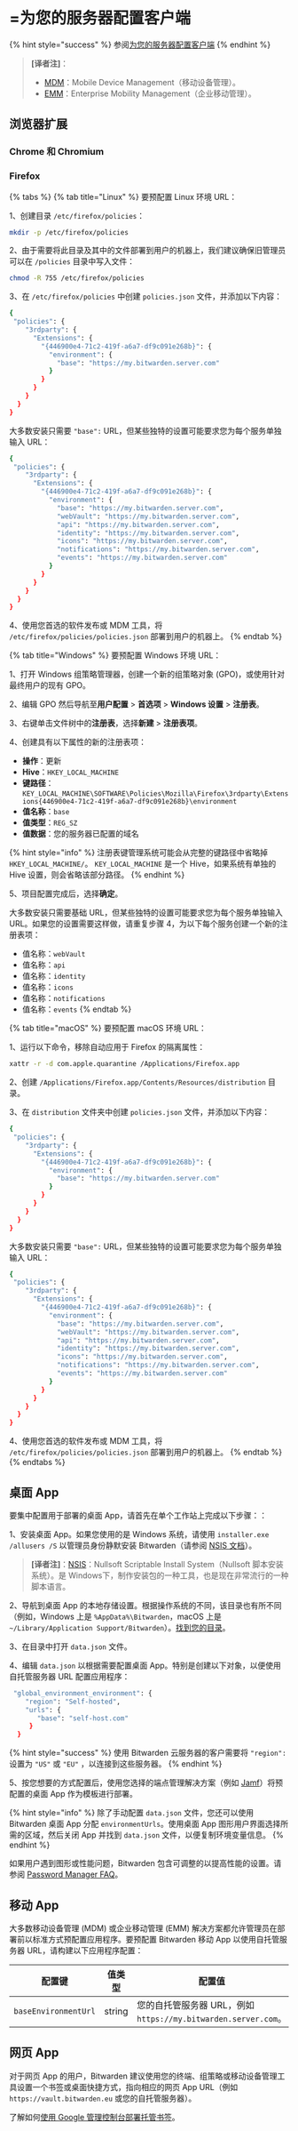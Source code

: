 # =为您的服务器配置客户端

{% hint style="success" %}
参阅[为您的服务器配置客户端](../../self-hosting/configure-clients-centrally.md)
{% endhint %}

> **\[译者注]**：
>
> * [MDM](https://zh.wikipedia.org/zh-cn/%E8%A1%8C%E5%8B%95%E8%A3%9D%E7%BD%AE%E7%AE%A1%E7%90%86)：Mobile Device Management（移动设备管理）。
> * [EMM](https://zh.wikipedia.org/wiki/%E4%BC%81%E6%A5%AD%E8%A1%8C%E5%8B%95%E7%AE%A1%E7%90%86)：Enterprise Mobility Management（企业移动管理）。

## 浏览器扩展 <a href="#browser-extensions" id="browser-extensions"></a>

### Chrome 和 Chromium <a href="#chrome-and-chromium" id="chrome-and-chromium"></a>

### Firefox

{% tabs %}
{% tab title="Linux" %}
要预配置 Linux 环境 URL：

1、创建目录 `/etc/firefox/policies`：

```bash
mkdir -p /etc/firefox/policies
```

2、由于需要将此目录及其中的文件部署到用户的机器上，我们建议确保旧管理员可以在 `/policies` 目录中写入文件：

```bash
chmod -R 755 /etc/firefox/policies
```

3、在 `/etc/firefox/policies` 中创建 `policies.json` 文件，并添加以下内容：

```bash
{
 "policies": {
    "3rdparty": {
      "Extensions": {
        "{446900e4-71c2-419f-a6a7-df9c091e268b}": {
          "environment": {
            "base": "https://my.bitwarden.server.com"
          }
        }
      }
    }
  }
}
```

大多数安装只需要 `"base":` URL，但某些独特的设置可能要求您为每个服务单独输入 URL：

```bash
{
 "policies": {
    "3rdparty": {
      "Extensions": {
        "{446900e4-71c2-419f-a6a7-df9c091e268b}": {
          "environment": {
            "base": "https://my.bitwarden.server.com",
            "webVault": "https://my.bitwarden.server.com",
            "api": "https://my.bitwarden.server.com",
            "identity": "https://my.bitwarden.server.com",
            "icons": "https://my.bitwarden.server.com",
            "notifications": "https://my.bitwarden.server.com",
            "events": "https://my.bitwarden.server.com"
          }
        }
      }
    }
  }
}
```

4、使用您首选的软件发布或 MDM 工具，将 `/etc/firefox/policies/policies.json` 部署到用户的机器上。
{% endtab %}

{% tab title="Windows" %}
要预配置 Windows 环境 URL：

1、打开 Windows 组策略管理器，创建一个新的组策略对象 (GPO)，或使用针对最终用户的现有 GPO。

2、编辑 GPO 然后导航至**用户配置** > **首选项** > **Windows 设置** > **注册表**。

3、右键单击文件树中的**注册表**，选择**新建** > **注册表项**。

4、创建具有以下属性的新的注册表项：

* **操作**：更新
* **Hive**：`HKEY_LOCAL_MACHINE`
* **键路径**：`KEY_LOCAL_MACHINE\SOFTWARE\Policies\Mozilla\Firefox\3rdparty\Extensions{446900e4-71c2-419f-a6a7-df9c091e268b}\environment`
* **值名称**：`base`
* **值类型**：`REG_SZ`
* **值数据**：您的服务器已配置的域名

{% hint style="info" %}
注册表键管理系统可能会从完整的键路径中省略掉 `HKEY_LOCAL_MACHINE/`。 `KEY_LOCAL_MACHINE` 是一个 Hive，如果系统有单独的 Hive 设置，则会省略该部分路径。
{% endhint %}

5、项目配置完成后，选择**确定**。

大多数安装只需要基础 URL，但某些独特的设置可能要求您为每个服务单独输入 URL。如果您的设置需要这样做，请重复步骤 4，为以下每个服务创建一个新的注册表项：

* 值名称：`webVault`
* 值名称：`api`
* 值名称：`identity`
* 值名称：`icons`
* 值名称：`notifications`
* 值名称：`events`
{% endtab %}

{% tab title="macOS" %}
要预配置 macOS 环境 URL：

1、运行以下命令，移除自动应用于 Firefox 的隔离属性：

```bash
xattr -r -d com.apple.quarantine /Applications/Firefox.app
```

2、创建 `/Applications/Firefox.app/Contents/Resources/distribution` 目录。

3、在 `distribution` 文件夹中创建 `policies.json` 文件，并添加以下内容：

```bash
{
 "policies": {
    "3rdparty": {
      "Extensions": {
        "{446900e4-71c2-419f-a6a7-df9c091e268b}": {
          "environment": {
            "base": "https://my.bitwarden.server.com"
          }
        }
      }
    }
  }
}
```

大多数安装只需要 `"base":` URL，但某些独特的设置可能要求您为每个服务单独输入 URL：

```bash
{
 "policies": {
    "3rdparty": {
      "Extensions": {
        "{446900e4-71c2-419f-a6a7-df9c091e268b}": {
          "environment": {
            "base": "https://my.bitwarden.server.com",
            "webVault": "https://my.bitwarden.server.com",
            "api": "https://my.bitwarden.server.com",
            "identity": "https://my.bitwarden.server.com",
            "icons": "https://my.bitwarden.server.com",
            "notifications": "https://my.bitwarden.server.com",
            "events": "https://my.bitwarden.server.com"
          }
        }
      }
    }
  }
}
```

4、使用您首选的软件发布或 MDM 工具，将 `/etc/firefox/policies/policies.json` 部署到用户的机器上。
{% endtab %}
{% endtabs %}

## 桌面 App <a href="#desktop-apps" id="desktop-apps"></a>

要集中配置用于部署的桌面 App，请首先在单个工作站上完成以下步骤：：

1、安装桌面 App。如果您使用的是 Windows 系统，请使用 `installer.exe /allusers /S` 以管理员身份静默安装 Bitwarden（请参阅 [NSIS 文档](https://nsis.sourceforge.io/Docs/Chapter4.html#silent)）。

> **\[译者注]**：[NSIS](https://zh.wikipedia.org/zh-cn/Nullsoft%E8%85%B3%E6%9C%AC%E5%AE%89%E8%A3%9D%E7%B3%BB%E7%B5%B1)：Nullsoft Scriptable Install System（Nullsoft 脚本安装系统）。是 Windows下，制作安装包的一种工具，也是现在非常流行的一种脚本语言。

2、导航到桌面 App 的本地存储设置。根据操作系统的不同，该目录也有所不同（例如，Windows 上是 `%AppData%\Bitwarden`，macOS 上是 `~/Library/Application Support/Bitwarden`）。[找到您的目录](../../security/storage.md)。

3、在目录中打开 `data.json` 文件。

4、编辑 `data.json` 以根据需要配置桌面 App。特别是创建以下对象，以便使用自托管服务器 URL 配置应用程序：

```bash
 "global_environment_environment": {
    "region": "Self-hosted",
    "urls": {
       "base": "self-host.com"
     }
  }
```

{% hint style="success" %}
使用 Bitwarden 云服务器的客户需要将 `"region":` 设置为 `"US"` 或 `"EU"` ，以连接到这些服务器。
{% endhint %}

5、按您想要的方式配置后，使用您选择的端点管理解决方案（例如 [Jamf](https://www.jamf.com/)）将预配置的桌面 App 作为模板进行部署。

{% hint style="info" %}
除了手动配置 `data.json` 文件，您还可以使用 Bitwarden 桌面 App 分配 `environmentUrls`。使用桌面 App 图形用户界面选择所需的区域，然后关闭 App 并找到 `data.json` 文件，以便复制环境变量信息。
{% endhint %}

如果用户遇到图形或性能问题，Bitwarden 包含可调整的以提高性能的设置。请参阅 [Password Manager FAQ](../../your-vault/general-faqs.md)。

## 移动 App <a href="#mobile-apps" id="mobile-apps"></a>

大多数移动设备管理 (MDM) 或企业移动管理 (EMM) 解决方案都允许管理员在部署前以标准方式预配置应用程序。要预配置 Bitwarden 移动 App 以使用自托管服务器 URL，请构建以下应用程序配置：

| 配置键                  | 值类型    | 配置值                                                 |
| -------------------- | ------ | --------------------------------------------------- |
| `baseEnvironmentUrl` | string | 您的自托管服务器 URL，例如  `https://my.bitwarden.server.com`。 |

## 网页 App <a href="#web-app" id="web-app"></a>

对于网页 App 的用户，Bitwarden 建议使用您的终端、组策略或移动设备管理工具设置一个书签或桌面快捷方式，指向相应的网页 App URL（例如 `https://vault.bitwarden.eu` 或您的自托管服务器）。

了解如何[使用 Google 管理控制台部署托管书签](https://support.google.com/chrome/a/answer/10265060?hl=zh-Hans)。
